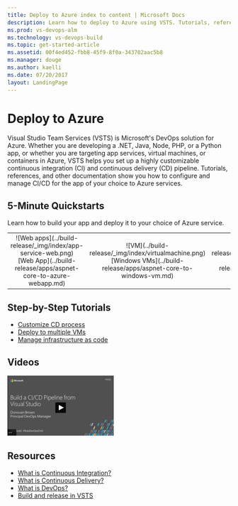 ```yaml
---
title: Deploy to Azure index to content | Microsoft Docs    
description: Learn how to deploy to Azure using VSTS. Tutorials, references, and other documentation.  
ms.prod: vs-devops-alm
ms.technology: vs-devops-build
ms.topic: get-started-article
ms.assetid: 00f4ed452-fbb8-45f9-8f0a-343702aac5b8  
ms.manager: douge
ms.author: kaelli
ms.date: 07/20/2017
layout: LandingPage
---
```


# Deploy to Azure

Visual Studio Team Services (VSTS) is Microsoft's DevOps solution for Azure. Whether you are developing a .NET, Java, Node, PHP, or a Python app, or whether you are targeting app services, virtual machines, or containers in Azure, VSTS helps you set up a highly customizable continuous integration (CI) and continuous delivery (CD) pipeline. Tutorials, references, and other documentation show you how to configure and manage CI/CD for the app of your choice to Azure services.

## 5-Minute Quickstarts

Learn how to build your app and deploy it to your choice of Azure service.

<table>
<tr valign="middle" align="center">
<td>![Web apps](../build-release/_img/index/app-service-web.png)<br/>[Web App](../build-release/apps/aspnet-core-to-azure-webapp.md)</td>
<td>![VM](../build-release/_img/index/virtualmachine.png)<br/>[Windows VMs](../build-release/apps/aspnet-core-to-windows-vm.md)</td>
<td>![Container](../build-release/_img/index/appservice.png)<br/>[Containers](../build-release/apps/aspnet-core-to-acs.md.md)</td>
</td>
</tr>
</table>    

## Step-by-Step Tutorials  

* [Customize CD process](../build-release/tutorials/customize-cd-process.md)
* [Deploy to multiple VMs](../build-release/tutorials/deploy-to-vms.md)
* [Manage infrastructure as code](../build-release/tutorials/infra-as-code.md)

## Videos

[![Build pipeline via Visual Studio](../build-release/_img/index/build-ci-cd-pipeline-vs-video.png)](https://channel9.msdn.com/Events/build-release/2017/P4105/player)

## Resources

- [What is Continuous Integration?](https://www.visualstudio.com/learn/what-is-continuous-integration/)  
- [What is Continuous Delivery?](https://www.visualstudio.com/learn/what-is-continuous-delivery/)  
- [What is DevOps?](https://www.visualstudio.com/learn/what-is-devops/)
- [Build and release in VSTS](../build-release/index.md)
